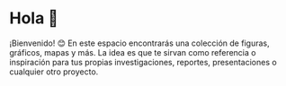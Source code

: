 # Hola 👋
¡Bienvenido! 😊
En este espacio encontrarás una colección de figuras, gráficos, mapas y más. La idea es que te sirvan como referencia o inspiración para tus propias 
investigaciones, reportes, presentaciones o cualquier otro proyecto.
